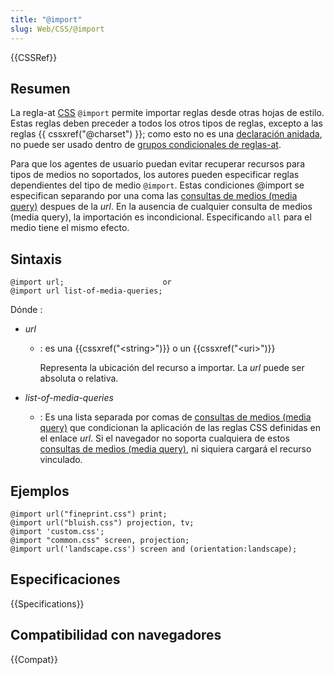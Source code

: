 ```yaml
---
title: "@import"
slug: Web/CSS/@import
---
```


{{CSSRef}}

## Resumen

La regla-at [CSS](/es/docs/Web/CSS) `@import` permite importar reglas desde otras hojas de estilo. Estas reglas deben preceder a todos los otros tipos de reglas, excepto a las reglas {{ cssxref("@charset") }}; como esto no es una [declaración anidada](/es/docs/Web/CSS/CSS_syntax/Syntax#nested_statements), no puede ser usado dentro de [grupos condicionales de reglas-at](/es/docs/Web/CSS/CSS_syntax/At-rule#conditional_group_rules).

Para que los agentes de usuario puedan evitar recuperar recursos para tipos de medios no soportados, los autores pueden especificar reglas dependientes del tipo de medio `@import`. Estas condiciones @import se especifican separando por una coma las [consultas de medios (media query)](/es/docs/Web/CSS/CSS_media_queries/Using_media_queries) despues de la _url_. En la ausencia de cualquier consulta de medios (media query), la importación es incondicional. Especificando `all` para el medio tiene el mismo efecto.

## Sintaxis

```
@import url;                      or
@import url list-of-media-queries;
```

Dónde :

- _url_

  - : es una {{cssxref("&lt;string&gt;")}} o un {{cssxref("&lt;uri&gt;")}}

    Representa la ubicación del recurso a importar. La _url_ puede ser absoluta o relativa.

- _list-of-media-queries_
  - : Es una lista separada por comas de [consultas de medios (media query)](/es/docs/Web/CSS/CSS_media_queries/Using_media_queries) que condicionan la aplicación de las reglas CSS definidas en el enlace _url_. Si el navegador no soporta cualquiera de estos [consultas de medios (media query)](/es/docs/Web/CSS/CSS_media_queries/Using_media_queries), ni siquiera cargará el recurso vinculado.

## Ejemplos

```
@import url("fineprint.css") print;
@import url("bluish.css") projection, tv;
@import 'custom.css';
@import "common.css" screen, projection;
@import url('landscape.css') screen and (orientation:landscape);
```

## Especificaciones

{{Specifications}}

## Compatibilidad con navegadores

{{Compat}}
